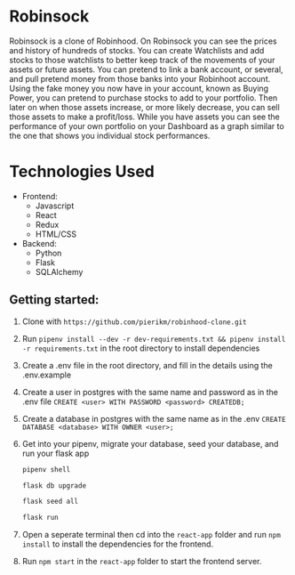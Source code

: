 # Robinsock

Robinsock is a clone of Robinhood. On Robinsock you can see the prices and history of hundreds of stocks. You can create Watchlists and add stocks to those watchlists to better keep track of the movements of your assets or future assets. You can pretend to link a bank account, or several, and pull pretend money from those banks into your Robinhoot account. Using the fake money you now have in your account, known as Buying Power, you can pretend to purchase stocks to add to your portfolio. Then later on when those assets increase, or more likely decrease, you can sell those assets to make a profit/loss. While you have assets you can see the performance of your own portfolio on your Dashboard as a graph similar to the one that shows you individual stock performances.

# Technologies Used

* Frontend:
  * Javascript
  * React
  * Redux
  * HTML/CSS
* Backend:
  * Python
  * Flask
  * SQLAlchemy

## Getting started:

1. Clone with ```https://github.com/pierikm/robinhood-clone.git```
2. Run ```pipenv install --dev -r dev-requirements.txt && pipenv install -r requirements.txt``` in the root directory to install dependencies
3. Create a .env file in the root directory, and fill in the details using the .env.example
4. Create a user in postgres with the same name and password as in the .env file ```CREATE <user> WITH PASSWORD <password> CREATEDB;```
5. Create a database in postgres with the same name as in the .env ```CREATE DATABASE <database> WITH OWNER <user>;```
6. Get into your pipenv, migrate your database, seed your database, and run your flask app

   ```bash
   pipenv shell
   ```

   ```bash
   flask db upgrade
   ```

   ```bash
   flask seed all
   ```

   ```bash
   flask run
   ```
8. Open a seperate terminal then cd into the `react-app` folder and run ```npm install``` to install the dependencies for the frontend.
9. Run ```npm start``` in the `react-app` folder to start the frontend server.
